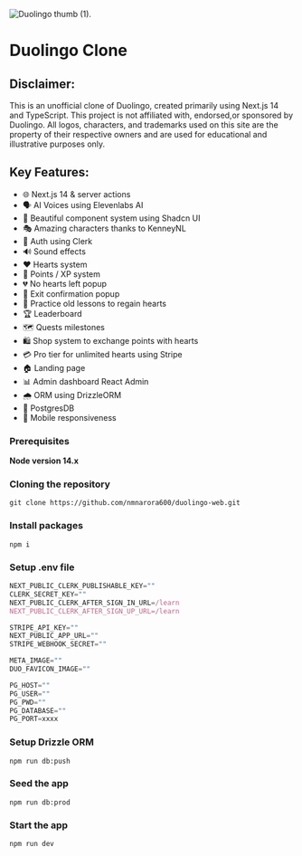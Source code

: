 

![Duolingo thumb (1)](https://github.com/nmnarora600/duolingo-web/blob/main/public/images/mascot.svg).
# Duolingo Clone

## Disclaimer:
This is an unofficial clone of Duolingo, created primarily using Next.js 14 and TypeScript. This project is not affiliated with, endorsed,or sponsored by Duolingo. 
All logos, characters, and trademarks used on this site are the property of their respective owners and are used for educational and illustrative purposes only.

## Key Features:
- 🌐 Next.js 14 & server actions
- 🗣 AI Voices using Elevenlabs AI
- 🎨 Beautiful component system using Shadcn UI
- 🎭 Amazing characters thanks to KenneyNL
- 🔐 Auth using Clerk
- 🔊 Sound effects
- ❤️ Hearts system
- 🌟 Points / XP system
- 💔 No hearts left popup
- 🚪 Exit confirmation popup
- 🔄 Practice old lessons to regain hearts
- 🏆 Leaderboard
- 🗺 Quests milestones
- 🛍 Shop system to exchange points with hearts
- 💳 Pro tier for unlimited hearts using Stripe
- 🏠 Landing page
- 📊 Admin dashboard React Admin
- 🌧 ORM using DrizzleORM
- 💾 PostgresDB 
- 📱 Mobile responsiveness

### Prerequisites

**Node version 14.x**

### Cloning the repository

```shell
git clone https://github.com/nmnarora600/duolingo-web.git
```

### Install packages

```shell
npm i
```

### Setup .env file


```js
NEXT_PUBLIC_CLERK_PUBLISHABLE_KEY=""
CLERK_SECRET_KEY=""
NEXT_PUBLIC_CLERK_AFTER_SIGN_IN_URL=/learn
NEXT_PUBLIC_CLERK_AFTER_SIGN_UP_URL=/learn

STRIPE_API_KEY=""
NEXT_PUBLIC_APP_URL=""
STRIPE_WEBHOOK_SECRET=""

META_IMAGE=""
DUO_FAVICON_IMAGE=""

PG_HOST=""
PG_USER=""
PG_PWD=""
PG_DATABASE=""
PG_PORT=xxxx
```

### Setup Drizzle ORM

```shell
npm run db:push

```

### Seed the app


```shell
npm run db:prod

```

### Start the app

```shell
npm run dev
```
